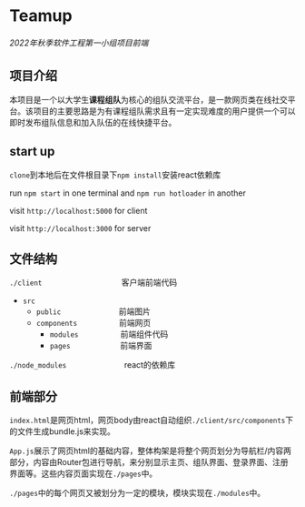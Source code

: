 # Teamup

###### 2022年秋季软件工程第一小组项目前端

## 项目介绍
本项目是一个以大学生**课程组队**为核心的组队交流平台，是一款网页类在线社交平台。该项目的主要思路是为有课程组队需求且有一定实现难度的用户提供一个可以即时发布组队信息和加入队伍的在线快捷平台。



## start up

`clone`到本地后在文件根目录下`npm install`安装react依赖库

run `npm start` in one terminal and `npm run hotloader` in another

visit `http://localhost:5000` for client

visit `http://localhost:3000` for server

## 文件结构

 `./client`　　　　　　　　　　客户端前端代码
- `src` 
  - `public` 　　　　　　　前端图片
  - `components` 　　　　　前端网页
    - `modules` 　　　　　前端组件代码
    - `pages` 　　　　　　前端界面
  
 `./node_modules` 　　　　　　　react的依赖库
## 前端部分

`index.html`是网页html，网页body由react自动组织`./client/src/components`下的文件生成bundle.js来实现。

`App.js`展示了网页html的基础内容，整体构架是将整个网页划分为导航栏/内容两部分，内容由Router包进行导航，来分别显示主页、组队界面、登录界面、注册界面等。这些内容页面实现在`./pages`中。

`./pages`中的每个网页又被划分为一定的模块，模块实现在`./modules`中。
